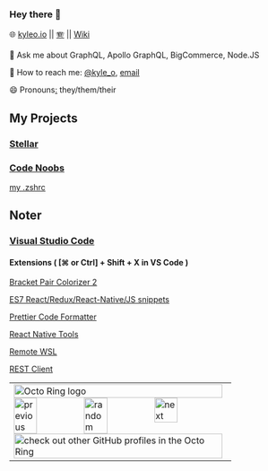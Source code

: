 ### Hey there 👋

🌐 <a href="https://kyleo.io">kyleo.io</a> || <a href="https://korin.media">🪗</a> || <a href="https://korin.wiki">Wiki</a>

💬 Ask me about GraphQL, Apollo GraphQL, BigCommerce, Node.JS

🐤 How to reach me: <a href="https://twitter.com/kyle_o">@kyle_o</a>, <a href="mailto:kyle@kyleo.io">email</a>

😄 Pronouns<a href="https://korin.rip">:</a> they/them/their
<!--
**obrien-k/obrien-k** is a ✨ _special_ ✨ repository because its `README.md` (this file) appears on your GitHub profile.

Here are some ideas to get you started:

- 🔭 I’m currently working on ...
- 🌱 I’m currently learning ...
- 👯 I’m looking to collaborate on ...
- 🤔 I’m looking for help with ...
- 💬 Ask me about ...
- 📫 How to reach me: ...
- 😄 Pronouns: ...
- ⚡ Fun fact: ...
-->

## My Projects

### [Stellar](https://github.com/orphic-inc/stellar-api)

### [Code Noobs](https://cn.korin.wiki)
[my .zshrc](https://gist.github.com/obrien-k/1bb4a1bfb8c4d8a703a7f17b847bf362)

## Noter

### [Visual Studio Code](https://code.visualstudio.com/)

#### Extensions ( [⌘ or Ctrl] + Shift + X in VS Code )
[Bracket Pair Colorizer 2](https://github.com/CoenraadS/Bracket-Pair-Colorizer-2)

[ES7 React/Redux/React-Native/JS snippets](https://github.com/dsznajder/vscode-es7-javascript-react-snippets)

[Prettier Code Formatter](https://github.com/prettier/prettier-vscode.git)

[React Native Tools](https://github.com/Microsoft/vscode-react-native)

[Remote WSL](https://github.com/Microsoft/vscode-remote-release.git)

[REST Client](https://github.com/Huachao/vscode-restclient.git)

<table><tbody><tr><td><a href="https://octo-ring.com/"><img src="https://octo-ring.com/static/img/widget/top.png" width="99%" alt="Octo Ring logo" align="top"></a><br><a href="https://octo-ring.com/p/obrien-k/prev"><img src="https://octo-ring.com/static/img/widget/prev.png" width="33%" alt="previous" align="top" title="previous profile"></a><a href="https://octo-ring.com/p/obrien-k/random"><img src="https://octo-ring.com/static/img/widget/random.png" width="33%" alt="random" align="top" title="random profile"></a><a href="https://octo-ring.com/p/obrien-k/next"><img src="https://octo-ring.com/static/img/widget/next.png" width="33%" alt="next" align="top" title="next profile"></a><br><a href="https://octo-ring.com/"><img src="https://octo-ring.com/static/img/widget/bottom.png" width="99%" alt="check out other GitHub profiles in the Octo Ring" align="top"></a></td></tr></tbody></table>
